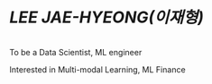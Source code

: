 # *LEE JAE-HYEONG(이재형)*
</br>
To be a Data Scientist, ML engineer </br>

Interested in Multi-modal Learning, ML Finance</br>



